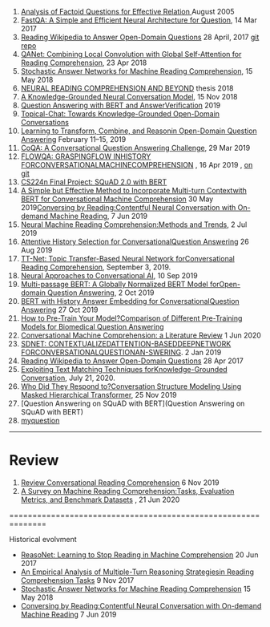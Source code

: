 1. [Analysis of Factoid Questions for Effective Relation ](https://dl.acm.org/doi/pdf/10.1145/1076034.1076131)   August 2005
2. [FastQA: A Simple and Efficient Neural Architecture for Question](https://arxiv.org/pdf/1703.04816v1.pdf), 14 Mar 2017
3. [Reading Wikipedia to Answer Open-Domain Questions](https://arxiv.org/pdf/1704.00051.pdf)  28 April, 2017  [git repo](https://github.com/facebookresearch/DrQA)
4. [QANet: Combining Local Convolution with Global Self-Attention for Reading Comprehension](https://arxiv.org/pdf/1804.09541.pdf), 23 Apr 2018
5. [Stochastic Answer Networks for Machine Reading Comprehension](https://arxiv.org/pdf/1712.03556.pdf),  15 May 2018
6. [NEURAL READING COMPREHENSION AND BEYOND](https://www.cs.princeton.edu/~danqic/papers/thesis.pdf) thesis 2018
7. [A Knowledge-Grounded Neural Conversation Model](https://arxiv.org/pdf/1702.01932.pdf), 15 Nov 2018
8. [Question Answering with BERT and AnswerVerification](https://web.stanford.edu/class/archive/cs/cs224n/cs224n.1194/reports/default/15763476.pdf)  2019
9. [Topical-Chat: Towards Knowledge-Grounded Open-Domain Conversations](https://www.isca-speech.org/archive/Interspeech_2019/pdfs/3079.pdf)
10. [Learning to Transform, Combine, and Reasonin Open-Domain Question Answering](https://dl.acm.org/doi/pdf/10.1145/3289600.3291012)  February 11–15, 2019
11. [CoQA: A Conversational Question Answering Challenge](https://arxiv.org/pdf/1808.07042.pdf), 29 Mar 2019
12. [FLOWQA: GRASPINGFLOW INHISTORY FORCONVERSATIONALMACHINECOMPREHENSION](https://arxiv.org/pdf/1810.06683.pdf) , 16 Apr 2019 ,  [   on git](https://github.com/momohuang/FlowQA)
13. [CS224n Final Project: SQuAD 2.0 with BERT](https://web.stanford.edu/class/archive/cs/cs224n/cs224n.1194/reports/default/15791990.pdf)
14. [A Simple but Effective Method to Incorporate Multi-turn Contextwith BERT for Conversational Machine Comprehension](https://arxiv.org/pdf/1905.12848.pdf) 30 May 2019[Conversing by Reading:Contentful Neural Conversation with On-demand Machine Reading](https://arxiv.org/pdf/1906.02738.pdf), 7 Jun 2019
15. [Neural Machine Reading Comprehension:Methods and Trends](https://arxiv.org/pdf/1907.01118v1.pdf), 2 Jul 2019
16. [Attentive History Selection for ConversationalQuestion Answering](https://dl.acm.org/doi/pdf/10.1145/3357384.3357905) 26 Aug 2019
17. [TT-Net: Topic Transfer-Based Neural Network forConversational Reading Comprehension](https://ieeexplore.ieee.org/stamp/stamp.jsp?tp=&arnumber=8805064), September 3, 2019.
18. [Neural Approaches to Conversational AI](https://arxiv.org/pdf/1809.08267.pdf), 10 Sep 2019
19. [Multi-passage BERT: A Globally Normalized BERT Model forOpen-domain Question Answering](https://arxiv.org/pdf/1908.08167.pdf), 2 Oct 2019
20. [BERT with History Answer Embedding for ConversationalQuestion Answering](https://arxiv.org/pdf/1905.05412.pdf) 27 Oct 2019
21. [How to Pre-Train Your Model?Comparison of Different Pre-Training Models for Biomedical Question Answering](https://arxiv.org/pdf/1911.00712.pdf)
22. [Conversational Machine Comprehension: a Literature Review](https://arxiv.org/pdf/2006.00671.pdf) 1 Jun 2020
23. [SDNET:  CONTEXTUALIZEDATTENTION-BASEDDEEPNETWORK   FORCONVERSATIONALQUESTIONAN-SWERING](https://arxiv.org/pdf/1812.03593.pdf).  2 Jan 2019
24. [Reading Wikipedia to Answer Open-Domain Questions](https://arxiv.org/pdf/1704.00051.pdf) 28 Apr 2017
25. [Exploiting Text Matching Techniques forKnowledge-Grounded Conversation](https://ieeexplore.ieee.org/stamp/stamp.jsp?tp=&arnumber=9136717), July 21, 2020.
26. [Who Did They Respond to?Conversation Structure Modeling Using Masked Hierarchical Transformer](https://arxiv.org/pdf/1911.10666.pdf), 25 Nov 2019
27. [Question Answering on SQuAD with BERT](Question Answering on SQuAD with BERT)
31. [myquestion](https://ai.stackexchange.com/questions/24547/fine-tune-bert-to-get-contexualized-embedding)

----
# Review

1. [Review Conversational Reading Comprehension](https://arxiv.org/pdf/1902.00821.pdf) 6 Nov 2019
2. [A Survey on Machine Reading Comprehension:Tasks, Evaluation Metrics, and Benchmark Datasets](https://arxiv.org/pdf/2006.11880v1.pdf) , 21 Jun 2020



==============================================================

Historical evolvment
* [ReasoNet: Learning to Stop Reading in Machine Comprehension](https://arxiv.org/pdf/1609.05284.pdf) 20 Jun 2017
* [An Empirical Analysis of Multiple-Turn Reasoning Strategiesin Reading Comprehension Tasks](https://arxiv.org/pdf/1711.03230.pdf) 9 Nov 2017
* [Stochastic Answer Networks for Machine Reading Comprehension](https://arxiv.org/pdf/1712.03556.pdf) 15 May 2018
* [Conversing by Reading:Contentful Neural Conversation with On-demand Machine Reading](https://arxiv.org/pdf/1906.02738.pdf) 7 Jun 2019

